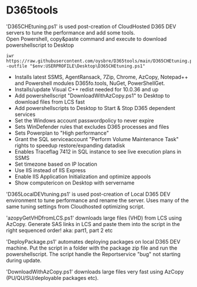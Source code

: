 # D365tools
'D365CHEtuning.ps1' is used post-creation of CloudHosted D365 DEV servers to tune the performance and add some tools.<br> Open Powershell, copy&paste command and execute to download powershellscript to Desktop<br>
```programming
iwr https://raw.githubusercontent.com/oysbre/D365tools/main/D365CHEtuning.ps1 -outfile "$env:USERPROFILE\Desktop\D365CHEtuning.ps1"
```
- Installs latest SSMS, AgentRansack, 7Zip, Chrome, AzCopy, Notepad++ and Powershell modules D365fo.tools, NuGet, PowerShellGet.
- Installs/update Visual C++ redist needed for 10.0.36 and up
- Add powershellscript "DownloadWithAzCopy.ps1" to Desktop to download files from LCS fast
- Add powershellscripts to Desktop to Start & Stop D365 dependent services
- Set the Windows account passwordpolicy to never expire
- Sets WinDefender rules that excludes D365 processes and files
- Sets Powerplan to "High performance"
- Grant the SQL serviceaccount "Perform Volume Maintenance Task" rights to speedup restore/expanding datadisk
- Enables Traceflag 7412 in SQL instance to see live execution plans in SSMS
- Set timezone based on IP location
- Use IIS instead of IIS Express
- Enable IIS Application Initialization and optimize appools
- Show computericon on Desktop with servername

'D365LocalDEVtuning.ps1' is used post-creation of Local D365 DEV environment to tune performance and rename the server.
Uses many of the same tuning settings from Cloudhosted optimizing script.

'azopyGetVHDfromLCS.ps1' downloads large files (VHD) from LCS using AzCopy.
Generate SAS links in LCS and paste them into the script in the right sequenced order! aka: part1, part 2 etc

'DeployPackage.ps1' automates deploying packages on local D365 DEV machine.
Put the script in a folder with the package zip file and run the powershellscript.
The script handle the Reportservice "bug" not starting during update.

'DownloadWithAzCopy.ps1' downloads large files very fast using AzCopy (PU/QU/SU/deployable packages etc).

